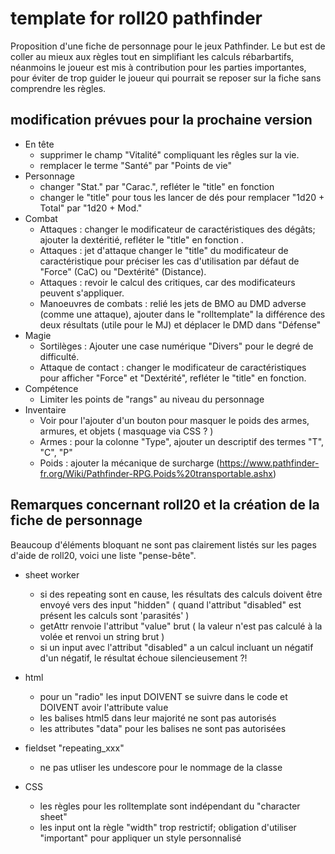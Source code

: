 # template for roll20 pathfinder
Proposition d'une fiche de personnage pour le jeux Pathfinder.
Le but est de coller au mieux aux règles tout en simplifiant les calculs rébarbartifs, néanmoins le joueur est mis à contribution pour les parties importantes, pour éviter de trop guider le joueur qui pourrait se reposer sur la fiche sans comprendre les règles.

## modification prévues pour la prochaine version
- En tête
    - supprimer le champ "Vitalité" compliquant les rêgles sur la vie.
    - remplacer le terme "Santé" par "Points de vie"
- Personnage
    - changer "Stat." par "Carac.", refléter le "title" en fonction
    - changer le "title" pour tous les lancer de dés pour remplacer "1d20 + Total" par "1d20 + Mod."
- Combat
    - Attaques : changer le modificateur de caractéristiques des dégâts; ajouter la dextéritié, refléter le "title" en fonction .
    - Attaques : jet d'attaque changer le "title" du modificateur de caractéristique pour préciser les cas d'utilisation par défaut de "Force" (CaC) ou "Dextérité" (Distance).
    - Attaques : revoir le calcul des critiques, car des modificateurs peuvent s'appliquer.
    - Manoeuvres de combats : relié les jets de BMO au DMD adverse (comme une attaque), ajouter dans le "rolltemplate" la différence des deux résultats (utile pour le MJ) et déplacer le DMD dans "Défense"
- Magie
    - Sortilèges : Ajouter une case numérique "Divers" pour le degré de difficulté.
    - Attaque de contact : changer le modificateur de caractéristiques pour afficher "Force" et "Dextérité", refléter le "title" en fonction.
- Compétence
    - Limiter les points de "rangs" au niveau du personnage
- Inventaire
    - Voir pour l'ajouter d'un bouton pour masquer le poids des armes, armures, et objets ( masquage via CSS ? )
    - Armes : pour la colonne "Type", ajouter un descriptif des termes "T", "C", "P"
    - Poids : ajouter la mécanique de surcharge (https://www.pathfinder-fr.org/Wiki/Pathfinder-RPG.Poids%20transportable.ashx)
    
## Remarques concernant roll20 et la création de la fiche de personnage
Beaucoup d'éléments bloquant ne sont pas clairement listés sur les pages d'aide de roll20, voici une liste "pense-bête".

- sheet worker
    - si des repeating sont en cause, les résultats des calculs doivent être envoyé vers des input "hidden"
      ( quand l'attribut "disabled" est présent les calculs sont 'parasités' )
    - getAttr renvoie l'attribut "value" brut
      ( la valeur n'est pas calculé à la volée et renvoi un string brut )
    - si un input avec l'attribut "disabled" a un calcul incluant un négatif d'un négatif, le résultat échoue silencieusement ?!
    
- html
    - pour un "radio" les input DOIVENT se suivre dans le code et DOIVENT avoir l'attribute value
    - les balises html5 dans leur majorité ne sont pas autorisés
    - les attributes "data" pour les balises ne sont pas autorisées

- fieldset "repeating_xxx"
    - ne pas utliser les undescore pour le nommage de la classe

- CSS
    - les règles pour les rolltemplate sont indépendant du "character sheet"
    - les input ont la règle "width" trop restrictif; obligation d'utiliser "important" pour appliquer un style personnalisé
